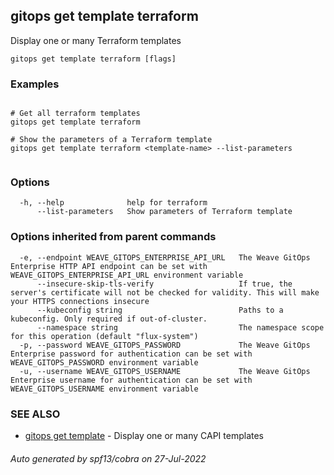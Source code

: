 ## gitops get template terraform

Display one or many Terraform templates

```
gitops get template terraform [flags]
```

### Examples

```

# Get all terraform templates
gitops get template terraform

# Show the parameters of a Terraform template
gitops get template terraform <template-name> --list-parameters
		
```

### Options

```
  -h, --help              help for terraform
      --list-parameters   Show parameters of Terraform template
```

### Options inherited from parent commands

```
  -e, --endpoint WEAVE_GITOPS_ENTERPRISE_API_URL   The Weave GitOps Enterprise HTTP API endpoint can be set with WEAVE_GITOPS_ENTERPRISE_API_URL environment variable
      --insecure-skip-tls-verify                   If true, the server's certificate will not be checked for validity. This will make your HTTPS connections insecure
      --kubeconfig string                          Paths to a kubeconfig. Only required if out-of-cluster.
      --namespace string                           The namespace scope for this operation (default "flux-system")
  -p, --password WEAVE_GITOPS_PASSWORD             The Weave GitOps Enterprise password for authentication can be set with WEAVE_GITOPS_PASSWORD environment variable
  -u, --username WEAVE_GITOPS_USERNAME             The Weave GitOps Enterprise username for authentication can be set with WEAVE_GITOPS_USERNAME environment variable
```

### SEE ALSO

* [gitops get template](gitops_get_template.md)	 - Display one or many CAPI templates

###### Auto generated by spf13/cobra on 27-Jul-2022
